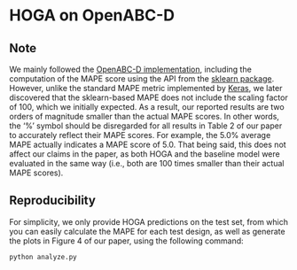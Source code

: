 HOGA on OpenABC-D
===============================

Note
------------
We mainly followed the [OpenABC-D implementation](https://github.com/NYU-MLDA/OpenABC), including the computation of the MAPE score using the API from the [sklearn package](https://scikit-learn.org/stable/modules/generated/sklearn.metrics.mean_absolute_percentage_error.html). However, unlike the standard MAPE metric implemented by [Keras](https://www.tensorflow.org/api_docs/python/tf/keras/losses/MeanAbsolutePercentageError), we later discovered that the sklearn-based MAPE does not
include the scaling factor of 100, which we initially expected. As a result, our reported results are two orders of magnitude smaller than the actual MAPE scores. In other words, the ‘%’ symbol should be disregarded for all results in Table 2 of our paper to accurately reflect their MAPE scores. For example, the 5.0% average MAPE actually indicates a MAPE score of 5.0. That being said, this does not affect our claims in the paper, as both HOGA and the baseline model were evaluated in the same way (i.e., both are 100 times smaller than their actual MAPE scores).


Reproducibility
------------
For simplicity, we only provide HOGA predictions on the test set, from which you can easily calculate the MAPE for each test design, as well as generate the plots in Figure 4 of our paper, using the following command:
```
python analyze.py
```
